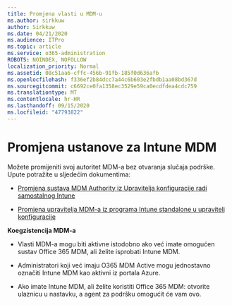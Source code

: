 ```yaml
---
title: Promjena vlasti u MDM-u
ms.author: sirkkuw
author: Sirkkuw
ms.date: 04/21/2020
ms.audience: ITPro
ms.topic: article
ms.service: o365-administration
ROBOTS: NOINDEX, NOFOLLOW
localization_priority: Normal
ms.assetid: 08c51aa6-cffc-456b-91fb-185f0d636afb
ms.openlocfilehash: f336ef2b84dcc7a44c6b603e2fbdb1aa08bd367d
ms.sourcegitcommit: c6692ce0fa1358ec3529e59ca0ecdfdea4cdc759
ms.translationtype: MT
ms.contentlocale: hr-HR
ms.lasthandoff: 09/15/2020
ms.locfileid: "47793822"
---
```

# <a name="change-intune-mdm-authority"></a>Promjena ustanove za Intune MDM

Možete promijeniti svoj autoritet MDM-a bez otvaranja slučaja podrške. Upute potražite u sljedećim dokumentima:
  
- [Promjena sustava MDM Authority iz Upravitelja konfiguracije radi samostalnog Intune](https://docs.microsoft.com/configmgr/mdm/deploy-use/migrate-change-mdm-authority)
    
- [Promjena upravitelja MDM-a iz programa Intune standalone u upravitelj konfiguracije](https://docs.microsoft.com/configmgr/mdm/deploy-use/change-mdm-authority)
    
 **Koegzistencija MDM-a**
  
- Vlasti MDM-a mogu biti aktivne istodobno ako već imate omogućen sustav Office 365 MDM, ali želite isprobati Intune MDM.
    
- Administratori koji već imaju O365 MDM Active mogu jednostavno označiti Intune MDM kao aktivni iz portala Azure.
    
- Ako imate Intune MDM, ali želite koristiti Office 365 MDM: otvorite ulaznicu u nastavku, a agent za podršku omogućit će vam ovo.
    

